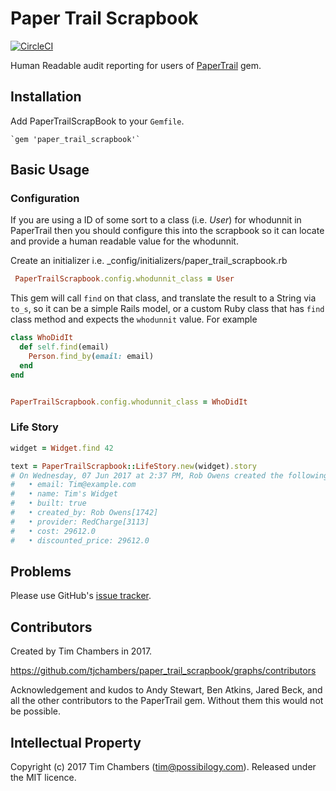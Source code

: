 # Paper Trail Scrapbook

[![CircleCI](https://circleci.com/gh/tjchambers/paper_trail_scrapbook/tree/master.svg?style=svg)](https://circleci.com/gh/tjchambers/paper_trail_scrapbook/tree/master)

Human Readable audit reporting for users of [PaperTrail](https://github.com/airblade/paper_trail) gem.

## Installation

Add PaperTrailScrapBook to your `Gemfile`.

    `gem 'paper_trail_scrapbook'`

## Basic Usage

### Configuration

If you are using a ID of some sort to a class (i.e. _User_) for whodunnit in PaperTrail
then you should configure this into the scrapbook so it can locate and provide a human readable value for the whodunnit.

Create an initializer i.e. _config/initializers/paper_trail_scrapbook.rb
```ruby
 PaperTrailScrapbook.config.whodunnit_class = User

```

This gem will call `find` on that class, and translate the result to a 
String via `to_s`, so it can be a simple Rails model, or a custom Ruby class that has `find` class method and 
expects the `whodunnit` value. For example

```ruby
class WhoDidIt
  def self.find(email)
    Person.find_by(email: email)
  end
end


PaperTrailScrapbook.config.whodunnit_class = WhoDidIt

```

### Life Story
```ruby
widget = Widget.find 42

text = PaperTrailScrapbook::LifeStory.new(widget).story
# On Wednesday, 07 Jun 2017 at 2:37 PM, Rob Owens created the following Widget information:
#   • email: Tim@example.com
#   • name: Tim's Widget 
#   • built: true
#   • created_by: Rob Owens[1742]
#   • provider: RedCharge[3113]
#   • cost: 29612.0
#   • discounted_price: 29612.0 
```

## Problems

Please use GitHub's [issue tracker](http://github.com/tjchambers/paper_trail_scrapbook/issues).

## Contributors

Created by Tim Chambers in 2017.

https://github.com/tjchambers/paper_trail_scrapbook/graphs/contributors

Acknowledgement and kudos to Andy Stewart, Ben Atkins, Jared Beck, and all the other contributors to the PaperTrail gem. 
Without them this would not be possible.


## Intellectual Property

Copyright (c) 2017 Tim Chambers (tim@possibilogy.com).
Released under the MIT licence.



